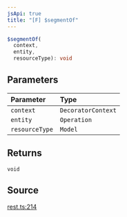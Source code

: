 ```yaml
---
jsApi: true
title: "[F] $segmentOf"
---
```


```ts
$segmentOf(
  context,
  entity,
  resourceType): void
```

## Parameters

| Parameter      | Type               |
| :------------- | :----------------- |
| `context`      | `DecoratorContext` |
| `entity`       | `Operation`        |
| `resourceType` | `Model`            |

## Returns

`void`

## Source

[rest.ts:214](https://github.com/markcowl/cadl/blob/1a6d2b70/packages/rest/src/rest.ts#L214)

